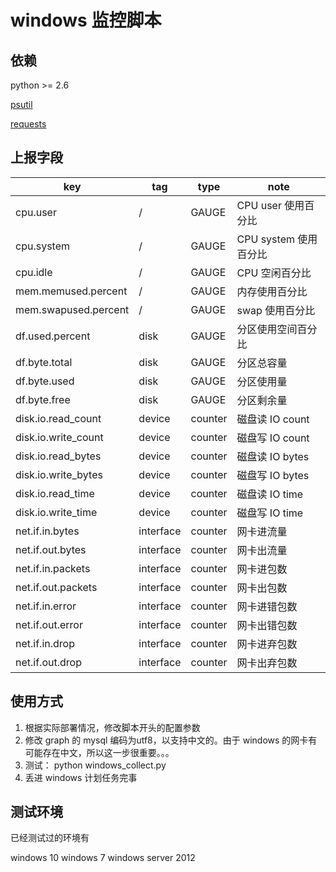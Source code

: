 windows 监控脚本
================================

依赖
--------------------------------
python >= 2.6

[psutil](https://pypi.python.org/pypi/psutil)

[requests](https://pypi.python.org/pypi/requests)

上报字段
--------------------------------
| key |  tag | type | note |
|-----|------|------|------|
|cpu.user|/|GAUGE|CPU user 使用百分比|
|cpu.system|/|GAUGE|CPU system 使用百分比|
|cpu.idle|/|GAUGE|CPU 空闲百分比|
|mem.memused.percent|/|GAUGE|内存使用百分比 |
|mem.swapused.percent|/|GAUGE|swap 使用百分比|
|df.used.percent|disk|GAUGE|分区使用空间百分比|
|df.byte.total|disk|GAUGE|分区总容量|
|df.byte.used|disk|GAUGE|分区使用量|
|df.byte.free|disk|GAUGE|分区剩余量|
|disk.io.read_count|device|counter|磁盘读 IO count|
|disk.io.write_count|device|counter|磁盘写 IO count|
|disk.io.read_bytes|device|counter|磁盘读 IO bytes|
|disk.io.write_bytes|device|counter|磁盘写 IO bytes|
|disk.io.read_time|device|counter|磁盘读 IO time|
|disk.io.write_time|device|counter|磁盘写 IO time|
|net.if.in.bytes|interface|counter|网卡进流量|
|net.if.out.bytes|interface|counter|网卡出流量|
|net.if.in.packets|interface|counter|网卡进包数|
|net.if.out.packets|interface|counter|网卡出包数|
|net.if.in.error|interface|counter|网卡进错包数|
|net.if.out.error|interface|counter|网卡出错包数|
|net.if.in.drop|interface|counter|网卡进弃包数|
|net.if.out.drop|interface|counter|网卡出弃包数|


使用方式
--------------------------------
1. 根据实际部署情况，修改脚本开头的配置参数
2. 修改 graph 的 mysql 编码为utf8，以支持中文的。由于 windows 的网卡有可能存在中文，所以这一步很重要。。。
3. 测试： python windows_collect.py
4. 丢进 windows 计划任务完事

测试环境
--------------------------------
已经测试过的环境有

windows 10
windows 7
windows server 2012